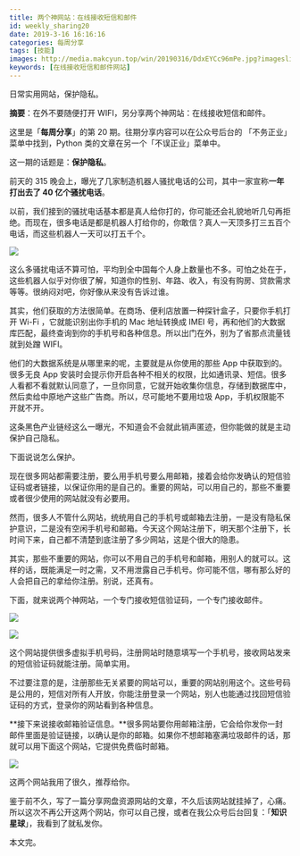 ```yaml
---
title: 两个神网站：在线接收短信和邮件
id: weekly_sharing20
date: 2019-3-16 16:16:16
categories: 每周分享
tags: [技能]
images: http://media.makcyun.top/win/20190316/DdxEYCc96mPe.jpg?imageslim
keywords: [在线接收短信和邮件网站]
---
```

日常实用网站，保护隐私。

<!-- more -->  

**摘要**：在外不要随便打开 WIFI，另分享两个神网站：在线接收短信和邮件。

这里是「**每周分享**」的第 20 期。往期分享内容可以在公众号后台的 「不务正业」菜单中找到，Python 类的文章在另一个「不误正业」菜单中。

这一期的话题是：**保护隐私**。

前天的 315 晚会上，曝光了几家制造机器人骚扰电话的公司，其中一家宣称**一年打出去了 40 亿个骚扰电话**。

以前，我们接到的骚扰电话基本都是真人给你打的，你可能还会礼貌地听几句再拒绝。而现在，很多电话是都是机器人打给你的，你敢信？真人一天顶多打三五百个电话，而这些机器人一天可以打五千个。

![](http://media.makcyun.top/Fgz0uOezftPFDVBrHVHSoxEtxEGx)

这么多骚扰电话不算可怕，平均到全中国每个人身上数量也不多。可怕之处在于，这些机器人似乎对你很了解，知道你的性别、年路、收入，有没有购房、贷款需求等等。很纳闷对吧，你好像从来没有告诉过谁。

其实，他们获取的方法很简单。在商场、便利店放置一种探针盒子，只要你手机打开 Wi-Fi ，它就能识别出你手机的 Mac 地址转换成 IMEI 号，再和他们的大数据库匹配，最终查询到你的手机号和各种信息。所以出门在外，别为了省那点流量钱就到处蹭 WIFI。

他们的大数据系统是从哪里来的呢，主要就是从你使用的那些 App 中获取到的。很多无良 App 安装时会提示你开启各种不相关的权限，比如通讯录、短信。很多人看都不看就默认同意了，一旦你同意，它就开始收集你信息，存储到数据库中，然后卖给中原地产这些广告商。所以，尽可能地不要用垃圾 App，手机权限能不开就不开。

这条黑色产业链经这么一曝光，不知道会不会就此销声匿迹，但你能做的就是主动保护自己隐私。

下面说说怎么保护。

现在很多网站都需要注册，要么用手机号要么用邮箱，接着会给你发确认的短信验证码或者链接，以保证你用的是自己的。重要的网站，可以用自己的，那些不重要或者很少使用的网站就没有必要用。

然而，很多人不管什么网站，统统用自己的手机号或邮箱去注册，一是没有隐私保护意识，二是没有空闲手机号和邮箱。今天这个网站注册下，明天那个注册下，长时间下来，自己都不清楚到底注册了多少网站，这是个很大的隐患。

其实，那些不重要的网站，你可以不用自己的手机号和邮箱，用别人的就可以。这样的话，既能满足一时之需，又不用泄露自己手机号。你可能不信，哪有那么好的人会把自己的拿给你注册。别说，还真有。

下面，就来说两个神网站，一个专门接收短信验证码，一个专门接收邮件。

![](http://media.makcyun.top/Fj7ggWgruMOuO_iDcZ3ubo3oWUOq)

![](http://media.makcyun.top/FkITI5E0Z5LRHKu8yz8qg4h8mp56)

这个网站提供很多虚拟手机号码，注册网站时随意填写一个手机号，接收网站发来的短信验证码就能注册。简单实用。

不过要注意的是，注册那些无关紧要的网站可以，重要的网站别用这个。这些号码是公用的，短信对所有人开放，你能注册登录一个网站，别人也能通过找回短信验证码的方式，登录你的网站看到各种信息。

**接下来说接收邮箱验证信息。**很多网站要你用邮箱注册，它会给你发你一封邮件里面是验证链接，以确认是你的邮箱。如果你不想邮箱塞满垃圾邮件的话，那就可以用下面这个网站，它提供免费临时邮箱。

![](http://media.makcyun.top/FhIoi4i5i6sMA7WfQtXbWdemgtbd)

这两个网站我用了很久，推荐给你。

鉴于前不久，写了一篇分享网盘资源网站的文章，不久后该网站就挂掉了，心痛。所以这次不再公开这两个网站，你可以自己搜，或者在我公众号后台回复：「**知识星球**」，我看到了就私发你。

本文完。
